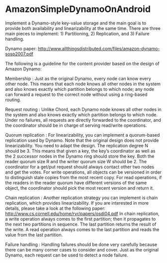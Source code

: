 AmazonSimpleDynamoOnAndroid
===========================

Implement a Dynamo-style key-value storage and the main goal is to provide both availability and linearizability at the same time. There are three main pieces to implement: 1) Partitioning, 2) Replication, and 3) Failure handling.

Dynamo paper: http://www.allthingsdistributed.com/files/amazon-dynamo-sosp2007.pdf

The following is a guideline for the content provider based on the design of Amazon Dynamo:

Membership :
Just as the original Dynamo, every node can know every other node. This means that each node knows all other nodes in the system and also knows exactly which partition belongs to which node; any node can forward a request to the correct node without using a ring-based routing.

Request routing :
Unlike Chord, each Dynamo node knows all other nodes in the system and also knows exactly which partition belongs to which node.
Under no failures, all requests are directly forwarded to the coordinator, and the coordinator should be in charge of serving read/write operations.

Quorum replication :
For linearizability, you can implement a quorum-based replication used by Dynamo.
Note that the original design does not provide linearizability. You need to adapt the design.
The replication degree N should be 3. This means that given a key, the key’s coordinator as well as the 2 successor nodes in the Dynamo ring should store the key.
Both the reader quorum size R and the writer quorum size W should be 2.
The coordinator for a get/put request should always contact other two nodes and get the votes.
For write operations, all objects can be versioned in order to distinguish stale copies from the most recent copy.
For read operations, if the readers in the reader quorum have different versions of the same object, the coordinator should pick the most recent version and return it.

Chain replication :
Another replication strategy you can implement is chain replication, which provides linearizability.
If you are interested in more details, please take a look at the following paper: http://www.cs.cornell.edu/home/rvr/papers/osdi04.pdf
In chain replication, a write operation always comes to the first partition; then it propagates to the next two partitions in sequence. The last partition returns the result of the write.
A read operation always comes to the last partition and reads the value from the last partition.

Failure handling :
Handling failures should be done very carefully because there can be many corner cases to consider and cover.
Just as the original Dynamo, each request can be used to detect a node failure.
